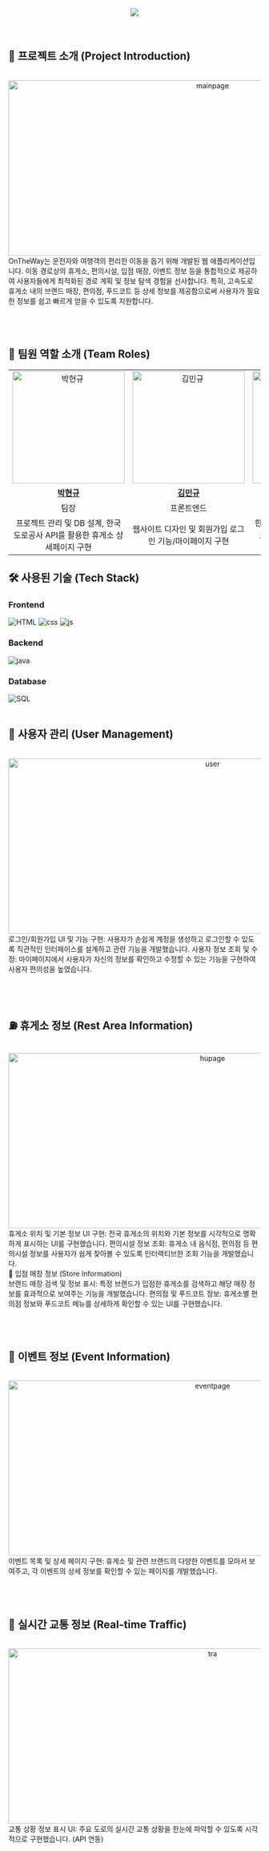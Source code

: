 <div align="center">
  <img src="https://capsule-render.vercel.app/api?type=waving&color=fac1c1&height=300&section=header&text=OnTheWay%20Project!&fontColor=ffffff&fontSize=90">
</div><br><br>


## 📝 프로젝트 소개 (Project Introduction)
<div align="center">
  <img src="https://github.com/user-attachments/assets/e8ea8ea9-4bf1-4cfc-9c50-223b44ac5b21" alt="mainpage" width="800" height="350">
</div>
OnTheWay는 운전자와 여행객의 편리한 이동을 돕기 위해 개발된 웹 애플리케이션입니다. 이동 경로상의 휴게소, 편의시설, 입점 매장, 이벤트 정보 등을 통합적으로 제공하여 사용자들에게 최적화된 경로 계획 및 정보 탐색 경험을 선사합니다. 특히, 고속도로 휴게소 내의 브랜드 매장, 편의점, 푸드코트 등 상세 정보를 제공함으로써 사용자가 필요한 정보를 쉽고 빠르게 얻을 수 있도록 지원합니다.<br><br><br><br>

## 👤 팀원 역할 소개 (Team Roles)
<table>
<tr>
<td width="20%" align="center"><img src="https://avatars.githubusercontent.com/u/55340385?s=224&v=4" width="224" height="224" alt="박현규"/></td>
<td width="20%" align="center"><img src="https://avatars.githubusercontent.com/u/199577596?s=224&v=4" width="224" height="224" alt="김민규"/></td>
<td width="20%" align="center"><img src="https://avatars.githubusercontent.com/u/144861769?s=224&v=4" width="224" height="224" alt="노일권"/></td>
<td width="20%" align="center"><img src="https://avatars.githubusercontent.com/u/84963361?s=224&v=4" width="224" height="224" alt="박호준"/></td>
<td width="20%" align="center"><img src="https://avatars.githubusercontent.com/u/199577470?s=224&v=4" width="224" height="224" alt="조태민"/></td>
</tr>
<tr>
<td align="center"><strong><a href="https://github.com/felt0416">박현규</a></strong></td>
<td align="center"><strong><a href="https://github.com/ming0-0">김민규</a></strong></td>
<td align="center"><strong><a href="https://github.com/shdlfrnjs">노일권</a></strong></td>
<td align="center"><strong><a href="https://github.com/rjqhk12">박호준</a></strong></td>
<td align="center"><strong><a href="https://github.com/taemin1111111">조태민</a></strong></td>
</tr>
<tr>
<td align="center">팀장</td>
<td align="center">프론트엔드</td>
<td align="center">백엔드</td>
<td align="center">백엔드</td>
<td align="center">프론트엔드/백엔드</td>
</tr>
<tr>
<td align="center">프로젝트 관리 및 DB 설계, 한국도로공사 API를 활용한 휴게소 상세페이지 구현</td>
<td align="center">웹사이트 디자인 및 회원가입 로그인 기능/마이페이지 구현</td>
<td align="center">한국도로공사 API를 활용한 푸드코트 페이지 구현 및 PortOne Api를 이용한 결제 기능 구현</td>
<td align="center">한국도로공사 API 및 KakaoMaps API를 활용한 휴게소 검색 페이지 및 기능 구현</td>
<td align="center">메인 페이지 구현 및 휴게소 리뷰 작성 및 조회 기능 구현</td>
</tr>
</table>

## 🛠️ 사용된 기술 (Tech Stack)<br>
### Frontend<br>
![HTML](https://img.shields.io/badge/HTML-239120?style=for-the-badge&logo=html5&logoColor=white) ![css](https://img.shields.io/badge/CSS-239120?&style=for-the-badge&logo=css3&logoColor=white) ![js](https://img.shields.io/badge/JavaScript-F7DF1E?style=for-the-badge&logo=JavaScript&logoColor=white)<br>
### Backend<br>
![java](https://img.shields.io/badge/Java-ED8B00?style=for-the-badge&logo=openjdk&logoColor=white)<br>
### Database<br>
![SQL](https://img.shields.io/badge/MySQL-00000F?style=for-the-badge&logo=mysql&logoColor=white)<br><br>


## 👤 사용자 관리 (User Management)
<div align="center">
  <img src="https://github.com/user-attachments/assets/eb27b984-2a43-4ac1-adb8-ca7bfd1a4143" alt="user" width="800" height="350">
</div>
로그인/회원가입 UI 및 기능 구현: 사용자가 손쉽게 계정을 생성하고 로그인할 수 있도록 직관적인 인터페이스를 설계하고 관련 기능을 개발했습니다.
사용자 정보 조회 및 수정: 마이페이지에서 사용자가 자신의 정보를 확인하고 수정할 수 있는 기능을 구현하여 사용자 편의성을 높였습니다.<br><br><br><br>


## ⛽ 휴게소 정보 (Rest Area Information)
<div align="center">
  <img src="https://github.com/user-attachments/assets/abba8619-7479-4d34-bb39-2bce4d70be1c" alt="hupage" width="800" height="350">
</div>
휴게소 위치 및 기본 정보 UI 구현: 전국 휴게소의 위치와 기본 정보를 시각적으로 명확하게 표시하는 UI를 구현했습니다.
편의시설 정보 조회: 휴게소 내 음식점, 편의점 등 편의시설 정보를 사용자가 쉽게 찾아볼 수 있도록 인터랙티브한 조회 기능을 개발했습니다.<br>
🏪 입점 매장 정보 (Store Information)<br>
브랜드 매장 검색 및 정보 표시: 특정 브랜드가 입점한 휴게소를 검색하고 해당 매장 정보를 효과적으로 보여주는 기능을 개발했습니다.
편의점 및 푸드코트 정보: 휴게소별 편의점 정보와 푸드코트 메뉴를 상세하게 확인할 수 있는 UI를 구현했습니다.<br><br><br><br>


## 🎉 이벤트 정보 (Event Information)
<div align="center">
  <img src="https://github.com/user-attachments/assets/432cb15e-0273-47dc-b7ee-8962c550985f" alt="eventpage" width="800" height="350">
</div>
이벤트 목록 및 상세 페이지 구현: 휴게소 및 관련 브랜드의 다양한 이벤트를 모아서 보여주고, 각 이벤트의 상세 정보를 확인할 수 있는 페이지를 개발했습니다.<br><br><br><br>


## 🚗 실시간 교통 정보 (Real-time Traffic)
<div align="center">
  <img src="https://github.com/user-attachments/assets/41ded08d-8021-404e-8679-e4db2574f1ce" alt="tra" width="800" height="350">
</div>
교통 상황 정보 표시 UI: 주요 도로의 실시간 교통 상황을 한눈에 파악할 수 있도록 시각적으로 구현했습니다. (API 연동)<br><br><br><br>
